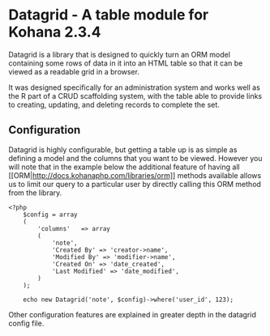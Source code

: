 # Datagrid - A table module for Kohana 2.3.4

Datagrid is a library that is designed to quickly turn an ORM model containing some rows of data in it into an HTML table so that it can be viewed as a readable grid in a browser.

It was designed specifically for an administration system and works well as the R part of a CRUD scaffolding system, with the table able to provide links to creating, updating, and deleting records to complete the set.

## Configuration

Datagrid is highly configurable, but getting a table up is as simple as defining a model and the columns that you want to be viewed. However you will note that in the example below the additional feature of having all [[ORM|http://docs.kohanaphp.com/libraries/orm]] methods available allows us to limit our query to a particular user by directly calling this ORM method from the library.

	<?php
		$config = array
		(
			'columns'	=> array
			(
				'note',
				'Created By' => 'creator->name',
				'Modified By' => 'modifier->name',
				'Created On' => 'date_created',
				'Last Modified' => 'date_modified',
			)
		);
	
		echo new Datagrid('note', $config)->where('user_id', 123);
		
Other configuration features are explained in greater depth in the datagrid config file.